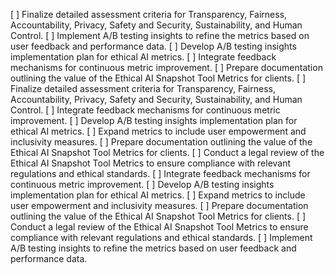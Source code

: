 [ ] Finalize detailed assessment criteria for Transparency, Fairness, Accountability, Privacy, Safety and Security, Sustainability, and Human Control.
[ ] Implement A/B testing insights to refine the metrics based on user feedback and performance data.
[ ] Develop A/B testing insights implementation plan for ethical AI metrics.
[ ] Integrate feedback mechanisms for continuous metric improvement.
[ ] Prepare documentation outlining the value of the Ethical AI Snapshot Tool Metrics for clients.
[ ] Finalize detailed assessment criteria for Transparency, Fairness, Accountability, Privacy, Safety and Security, Sustainability, and Human Control.
[ ] Integrate feedback mechanisms for continuous metric improvement.
[ ] Develop A/B testing insights implementation plan for ethical AI metrics.
[ ] Expand metrics to include user empowerment and inclusivity measures.
[ ] Prepare documentation outlining the value of the Ethical AI Snapshot Tool Metrics for clients.
[ ] Conduct a legal review of the Ethical AI Snapshot Tool Metrics to ensure compliance with relevant regulations and ethical standards.
[ ] Integrate feedback mechanisms for continuous metric improvement.
[ ] Develop A/B testing insights implementation plan for ethical AI metrics.
[ ] Expand metrics to include user empowerment and inclusivity measures.
[ ] Prepare documentation outlining the value of the Ethical AI Snapshot Tool Metrics for clients.
[ ] Conduct a legal review of the Ethical AI Snapshot Tool Metrics to ensure compliance with relevant regulations and ethical standards.
[ ] Implement A/B testing insights to refine the metrics based on user feedback and performance data.